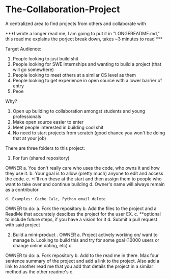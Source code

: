 # The-Collaboration-Project
A centralized area to find projects from others and collaborate with 

***I wrote a longer read me, I am going to put it in "LONGEREADME.md," this read me explains the porject break down, takes ~3 minutes to read ***

Target Audience:
 1. People looking to just build shit
 2. People looking for SWE internships and wanting to build a project (that will go somewhere)
 3. People looking to meet others at a similar CS level as them
 4. People looking to get experience in open source with a lower barrier of entry
 5. Peoe

Why?
 1. Open up building to collaboration amongst students and young professionals
 2. Make open source easier to enter
 3. Meet people interested in building cool shit
 4. No need to start projects from scratch (good chance you won't be doing that at your job)

There are three folders to this project:
1. For fun (shared repository)

  OWNER
    a. You don't really care who uses the code, who owns it and how they use it. 
    b. Your goal is to allow (pretty much) anyone to edit and access the code.
    c. *I'll run these at the start and then assign them to people who want to take over and continue building
    d. Owner's name will always remain as a contributor
   
    d. Examples: Cache Calc, Python email delete
    
  OWNER to do:
    a. Fork the repository
    b. Add the files to the project and a ReadMe that accurately descibes the project for the user EX.
    c. **optional to include future steps, if you have a vision for it
    d. Submit a pull request with said project 
    
2. Build a mini-product
.
  OWNER
    a. Project actively working on/ want to manage
    b. Looking to build this and try for some goal (10000 users or change online dating, etc)
    c. 
    
  OWNER to do:
    a. Fork repository
    b. Add to the read me in there. Max four sentence summary of the project and add a link to the project. Also add a link to another read me that you add that details the project in a similar method as the other readme's
    c. 
 
